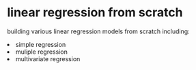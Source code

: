 # linear regression from scratch
<p>
  building various linear regression models from scratch including:
  <li>simple regression</li>
  <li>muliple regression</li>
  <li>multivariate regression</li>
</p>

